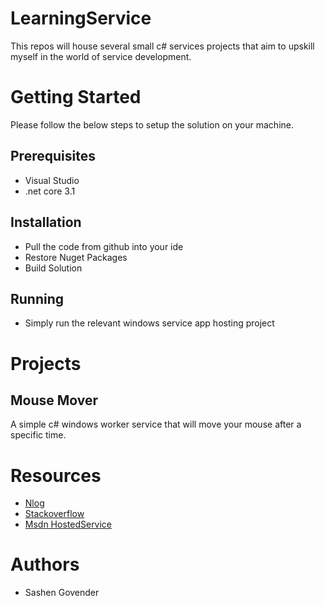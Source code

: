 # LearningService
This repos will house several small c# services projects that aim to upskill myself in the world of service development.

# Getting Started
Please follow the below steps to setup the solution on your machine. 

## Prerequisites
* Visual Studio 
* .net core 3.1

## Installation
* Pull the code from github into your ide
* Restore Nuget Packages
* Build Solution

## Running
* Simply run the relevant  windows service app hosting project

# Projects
## Mouse Mover 
A simple c# windows worker service that will move your mouse after a specific time. 


# Resources
* [Nlog](https://github.com/NLog/NLog/wiki/Getting-started-with-ASP.NET-Core-3)
* [Stackoverflow](https://stackoverflow.com/questions/6716275/how-do-i-set-the-position-of-the-mouse-cursor-from-a-console-app-in-c/6716292#6716292)
* [Msdn HostedService](https://docs.microsoft.com/en-us/dotnet/architecture/microservices/multi-container-microservice-net-applications/background-tasks-with-ihostedservice)
# Authors
* Sashen Govender



